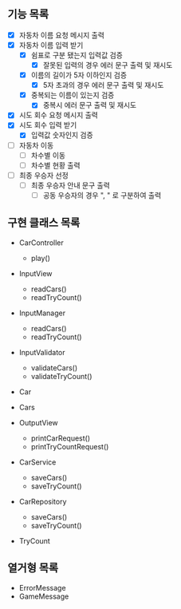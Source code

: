 ## 기능 목록
- [x] 자동차 이름 요청 메시지 출력
- [x] 자동차 이름 입력 받기
  - [x] 쉼표로 구분 됐는지 입력값 검증
    - [x] 잘못된 입력의 경우 에러 문구 출력 및 재시도
  - [x] 이름의 길이가 5자 이하인지 검증
    - [x] 5자 초과의 경우 에러 문구 출력 및 재시도
  - [x] 중복되는 이름이 있는지 검증
    - [x] 중복시 에러 문구 출력 및 재시도
- [x] 시도 회수 요청 메시지 출력
- [x] 시도 회수 입력 받기
  - [x] 입력값 숫자인지 검증
- [ ] 자동차 이동
  - [ ] 차수별 이동
  - [ ] 차수별 현황 출력
- [ ] 최종 우승자 선정
  - [ ] 최종 우승자 안내 문구 출력
    - [ ] 공동 우승자의 경우 ", " 로 구분하여 출력

## 구현 클래스 목록
- CarController
  - play()

- InputView
  - readCars()
  - readTryCount()

- InputManager
  - readCars()
  - readTryCount()

- InputValidator
  - validateCars()
  - validateTryCount()

- Car

- Cars

- OutputView
  - printCarRequest()
  - printTryCountRequest()

- CarService
  - saveCars()
  - saveTryCount()

- CarRepository
  - saveCars()
  - saveTryCount()

- TryCount

## 열거형 목록
- ErrorMessage
- GameMessage
